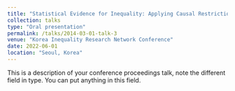 ```yaml
---
title: "Statistical Evidence for Inequality: Applying Causal Restriction of Instrumental Variable"
collection: talks
type: "Oral presentation"
permalink: /talks/2014-03-01-talk-3
venue: "Korea Inequality Research Network Conference"
date: 2022-06-01
location: "Seoul, Korea"
---
```


This is a description of your conference proceedings talk, note the different field in type. You can put anything in this field.
